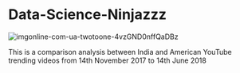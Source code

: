 # Data-Science-Ninjazzz

![imgonline-com-ua-twotoone-4vzGND0nffQaDBz](https://user-images.githubusercontent.com/56550310/71871905-d9768780-312b-11ea-9402-6fe04252a6af.jpg)

This is a comparison analysis between India and American YouTube trending videos from 14th November 2017 to 14th June 2018



